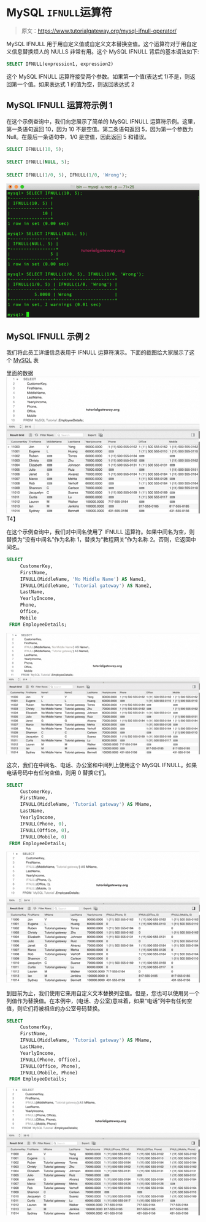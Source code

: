 # MySQL `IFNULL`运算符

> 原文：<https://www.tutorialgateway.org/mysql-ifnull-operator/>

MySQL IFNULL 用于用自定义值或自定义文本替换空值。这个运算符对于用自定义信息替换烦人的 NULLS 非常有用。这个 MySQL IFNULL 背后的基本语法如下:

```sql
SELECT IFNULL(expression1, expression2) 
```

这个 MySQL IFNULL 运算符接受两个参数。如果第一个值(表达式 1)不是，则返回第一个值。如果表达式 1 的值为空，则返回表达式 2

## MySQL IFNULL 运算符示例 1

在这个示例查询中，我们向您展示了简单的 MySQL IFNULL 运算符示例。这里，第一条语句返回 10，因为 10 不是空值。第二条语句返回 5，因为第一个参数为 Null。在最后一条语句中，1/0 是空值，因此返回 5 和错误。

```sql
SELECT IFNULL(10, 5);

SELECT IFNULL(NULL, 5);

SELECT IFNULL(1/0, 5), IFNULL(1/0, 'Wrong');
```

![MySQL IFNULL Operator 1](img/8dd3731579904e0cd78d1dd4e007bff2.png)

## MySQL IFNULL 示例 2

我们将此员工详细信息表用于 IFNULL 运算符演示。下面的截图给大家展示了这个 [MySQL](https://www.tutorialgateway.org/mysql-tutorial/) 表

里面的数据![MySQL IFNULL Operator 2](img/6797387db779a3ae468bc87d87684368.png)T4】

在这个示例查询中，我们对中间名使用了 IFNULL 运算符。如果中间名为空，则替换为“没有中间名”作为名称 1，替换为“教程网关”作为名称 2。否则，它返回中间名。

```sql
SELECT 
     CustomerKey,
     FirstName, 
     IFNULL(MiddleName, 'No Middle Name') AS Name1,
     IFNULL(MiddleName, 'Tutorial gateway') AS Name2,
     LastName,
     YearlyIncome,
     Phone,
     Office,
     Mobile
 FROM EmployeeDetails;
```

![MySQL IFNULL Operator 3](img/43fd6cc2c26bfe5570609dc567d32b3b.png)

这次，我们在中间名、电话、办公室和中间列上使用这个 MySQL IFNULL。如果电话号码中有任何空值，则用 0 替换它们。

```sql
SELECT 
     CustomerKey,
     FirstName, 
     IFNULL(MiddleName, 'Tutorial gateway') AS MName,
     LastName,
     YearlyIncome,
     IFNULL(Phone, 0),
     IFNULL(Office, 0),
     IFNULL(Mobile, 0)
 FROM EmployeeDetails;
```

![MySQL IFNULL Operator 4](img/da4dbdb2c310767abebb3ee4cac10ebc.png)

到目前为止，我们使用它来用自定义文本替换列空值。但是，您也可以使用另一个列值作为替换值。在本例中，(电话、办公室)意味着，如果“电话”列中有任何空值，则它们将被相应的办公室号码替换。

```sql
SELECT 
     CustomerKey,
     FirstName, 
     IFNULL(MiddleName, 'Tutorial gateway') AS MName,
     LastName,
     YearlyIncome,
     IFNULL(Phone, Office),
     IFNULL(Office, Phone),
     IFNULL(Mobile, Phone)
 FROM EmployeeDetails;
```

![MySQL IFNULL Operator 5](img/ae87e4ed27df8ab19ea89eff0e1483bd.png)